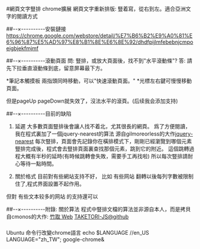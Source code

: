 #網頁文字豎排 chrome擴展
網頁文字重新排版: 豎着寫，從右到左。適合亞洲文字的閱讀方式

##--×----------安裝鏈接
https://chrome.google.com/webstore/detail/%E7%B6%B2%E9%A0%81%E6%96%87%E5%AD%97%E8%B1%8E%E6%8E%92/dhdfpijlmfebebnjcmpoeigbjekfmjmf

##--×----------滾動頁面
問: 豎排，或放大頁面後，找不到"水平滾動條"?
答: 請先下拉垂直滾動條到底，留意屏幕最下方。

*筆記本觸摸板 兩指頭同時移動，可以"快速滾動頁面。"
*光標左右鍵可慢慢移動頁面。

但是pageUp pageDown就失效了，沒法水平的滾頁。(后续我会添加支持)

##--×----------目前的缺陷
1. 延遲
大多數頁面豎排後會讓人找不着北，尤其很長的網頁。
爲了方便閱讀，我在程式裏加了一個jquery-nearest的算法 
源自gilmoreorless的大作[jquery-nearest](http://gilmoreorless.github.io/jquery-nearest/demo/)
每次豎排，頁面會先記錄你在橫排模式下，剛剛已經瀏覽到哪個元素
豎排完成後，程式會去豎排頁面裏查找那個元素，跳到它的附近。
這個跳轉過程大概有半秒的延時(有時候跳轉會失敗，需要手工再找啦)
所以每次豎排請耐心等待一點時間。

2. 關於格式
目前對有些網站支持不好，
比如 有些网站
翻轉以後每列字數被限制住了,程式界面設置不起作用。

但對 有些文本较多的网站 的支持還可以

##--×----------附錄: 關於算法
程式中豎排文檔的算法並非源自本人，而是拷貝自cmonos的大作:
	[竹取 Web](http://taketori.org/)
[TAKETORI-JS@github](https://github.com/cmonos/TAKETORI-JS)

###
Ubuntu 命令行改變chrome語言
echo $LANGUAGE  //en_US
LANGUAGE="zh_TW";
google-chrome&


